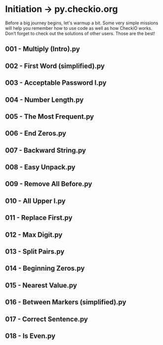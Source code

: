 # Initiation -> py.checkio.org
Before a big journey begins, let's warmup a bit. Some very simple missions will help you remember how to use code as well as how CheckiO works. Don’t forget to check out the solutions of other users. Those are the best!

## 001 - Multiply (Intro).py

## 002 - First Word (simplified).py

## 003 - Acceptable Password I.py

## 004 - Number Length.py

## 005 - The Most Frequent.py

## 006 - End Zeros.py

## 007 - Backward String.py

## 008 - Easy Unpack.py

## 009 - Remove All Before.py

## 010 - All Upper I.py

## 011 - Replace First.py

## 012 - Max Digit.py

## 013 - Split Pairs.py

## 014 - Beginning Zeros.py

## 015 - Nearest Value.py

## 016 - Between Markers (simplified).py

## 017 - Correct Sentence.py

## 018 - Is Even.py
